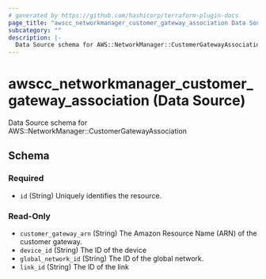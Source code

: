```yaml
---
# generated by https://github.com/hashicorp/terraform-plugin-docs
page_title: "awscc_networkmanager_customer_gateway_association Data Source - terraform-provider-awscc"
subcategory: ""
description: |-
  Data Source schema for AWS::NetworkManager::CustomerGatewayAssociation
---
```


# awscc_networkmanager_customer_gateway_association (Data Source)

Data Source schema for AWS::NetworkManager::CustomerGatewayAssociation



<!-- schema generated by tfplugindocs -->
## Schema

### Required

- `id` (String) Uniquely identifies the resource.

### Read-Only

- `customer_gateway_arn` (String) The Amazon Resource Name (ARN) of the customer gateway.
- `device_id` (String) The ID of the device
- `global_network_id` (String) The ID of the global network.
- `link_id` (String) The ID of the link
